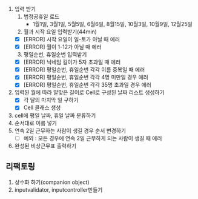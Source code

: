 
1. 입력 받기
    1) 법정공휴일 로드
        - 1월1일, 3월1일, 5월5일, 6월6일, 8월15일, 10월3일, 10월9일, 12월25일
    2) 월과 시작 요일 입력받기(44min)
    - [x] [ERROR] 시작 요일이 일-토가 아닐 때 에러
    - [x] [ERROR] 월이 1-12가 아닐 때 에러
    3) 평일순번, 휴일순번 입력받기
    - [x] [ERROR] 닉네임 길이가 5자 초과일 때 에러
    - [x] [ERROR] 평일순번, 휴일순번 각각 이름 중복일 때 에러
    - [x] [ERROR] 평일순번, 휴일순번 각각 4명 미만일 경우 에러
    - [x] [ERROR] 평일순번, 휴일순번 각각 35명 초과일 경우 에러
2. 입력된 월에 따라 알맞은 길이로 Cell로 구성된 날짜 리스트 생성하기
   - [x] 각 달의 마지막 일 구하기
   - [x] Cell 클래스 생성
3. cell에 평일 날짜, 휴일 날짜 분류하기
4. 순서대로 이름 넣기
5. 연속 2일 근무하는 사람이 생길 경우 순서 변경하기
    - [ ] 예외 : 모든 경우에 연속 2일 근무하게 되는 사람이 생길 때 에러
6. 완성된 비상근무표 출력하기

## 리팩토링
1. 상수화 하기(companion object)
2. inputvalidator, inputcontroller만들기